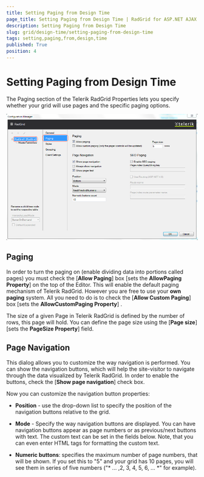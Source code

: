 ```yaml
---
title: Setting Paging from Design Time
page_title: Setting Paging from Design Time | RadGrid for ASP.NET AJAX Documentation
description: Setting Paging from Design Time
slug: grid/design-time/setting-paging-from-design-time
tags: setting,paging,from,design,time
published: True
position: 4
---
```


# Setting Paging from Design Time



The Paging section of the Telerik RadGrid Properties lets you specify whether your grid will use pages and the specific paging options.

![Design-time Paging](images/grid_setting_paging_from_design-time.png)

## Paging

In order to turn the paging on (enable dividing data into portions called pages) you must check the [**Allow Paging**] box [sets the **AllowPaging Property**] on the top of the Editor. This will enable the default paging mechanism of Telerik RadGrid. However you are free to use your **own paging** system. All you need to do is to check the [**Allow Custom Paging**] box [sets the **AllowCustomPaging Property**] .

The size of a given Page in Telerik RadGrid is defined by the number of rows, this page will hold. You can define the page size using the [**Page size**] [sets the **PageSize Property**] field.

## Page Navigation

This dialog allows you to customize the way navigation is performed. You can show the navigation buttons, which will help the site-visitor to navigate through the data visualized by Telerik RadGrid. In order to enable the buttons, check the [**Show page navigation**] check box.

Now you can customize the navigation button properties:

* **Position** - use the drop-down list to specify the position of the navigation buttons relative to the grid.

* **Mode** - Specify the way navigation buttons are displayed. You can have navigation buttons appear as page numbers or as previous/next buttons with text. The custom text can be set in the fields below. Note, that you can even enter HTML tags for formatting the custom text.

* **Numeric buttons**: specifies the maximum number of page numbers, that will be shown. If you set this to "5" and your grid has 10 pages, you will see them in series of five numbers ("* ... ,2, 3, 4, 5, 6, ... *" for example).
